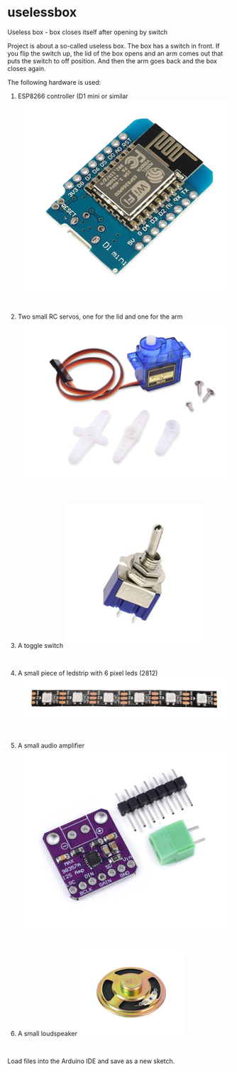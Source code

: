 # uselessbox
Useless box - box closes itself after opening by switch

Project is about a so-called useless box. The box has a switch in front. If you flip the switch up, the lid of the box opens and an arm comes out that puts the switch to off position.
And then the arm goes back and the box closes again.

The following hardware is used:

1) ESP8266 controller (D1 mini or similar
![alt text](pictures/esp-processor-module.jpg)
<br>

2) Two small RC servos, one for the lid and one for the arm
![alt text](pictures/servo.jpg)
<br>

3) A toggle switch
![alt text](pictures/schakelaar.jpg)
<br>

4) A small piece of ledstrip with 6 pixel leds (2812)
![alt text](pictures/ledstrip.jpg)
<br>

5) A small audio amplifier
![alt text](pictures/versterker-audio.jpg)
<br>

6) A small loudspeaker
![alt text](pictures/luidspreker.jpg)
<br>

Load files into the Arduino IDE and save as a new sketch.



